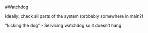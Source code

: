 #Watchdog

Ideally: check all parts of the system (probably somewhere in main?)

"kicking the dog" - Servicing watchdog so it doesn’t hang
